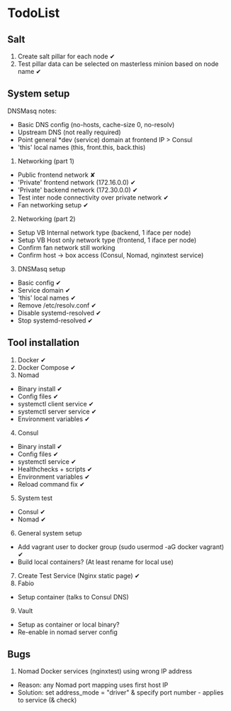 # TodoList

## Salt

1. Create salt pillar for each node ✔
2. Test pillar data can be selected on masterless minion based on node name ✔

## System setup

DNSMasq notes:
  * Basic DNS config (no-hosts, cache-size 0, no-resolv)
  * Upstream DNS (not really required)
  * Point general *dev (service) domain at frontend IP > Consul
  * 'this' local names (this, front.this, back.this)

1. Networking (part 1)
  - Public frontend network ✘
  - 'Private' frontend network (172.16.0.0) ✔
  - 'Private' backend network (172.30.0.0) ✔
  - Test inter node connectivity over private network ✔
  - Fan networking setup ✔
2. Networking (part 2)
  - Setup VB Internal network type (backend, 1 iface per node)
  - Setup VB Host only network type (frontend, 1 iface per node)
  - Confirm fan network still working
  - Confirm host -> box access (Consul, Nomad, nginxtest service)
3. DNSMasq setup
  - Basic config ✔
  - Service domain ✔
  - 'this' local names ✔
  - Remove /etc/resolv.conf ✔
  - Disable systemd-resolved ✔
  - Stop systemd-resolved ✔

## Tool installation

1. Docker ✔
2. Docker Compose ✔
3. Nomad
  - Binary install ✔
  - Config files ✔
  - systemctl client service ✔
  - systemctl server service ✔
  - Environment variables ✔
4. Consul
  - Binary install ✔
  - Config files ✔
  - systemctl service ✔
  - Healthchecks + scripts ✔
  - Environment variables ✔
  - Reload command fix ✔
5. System test
  - Consul ✔
  - Nomad ✔
6. General system setup
  - Add vagrant user to docker group (sudo usermod -aG docker vagrant) ✔
  - Build local containers? (At least rename for local use)
7. Create Test Service (Nginx static page) ✔
8. Fabio
  - Setup container (talks to Consul DNS)
9. Vault
  - Setup as container or local binary?
  - Re-enable in nomad server config

## Bugs

1. Nomad Docker services (nginxtest) using wrong IP address
  - Reason: any Nomad port mapping uses first host IP
  - Solution: set address_mode = "driver" & specify port number - applies to service (& check)